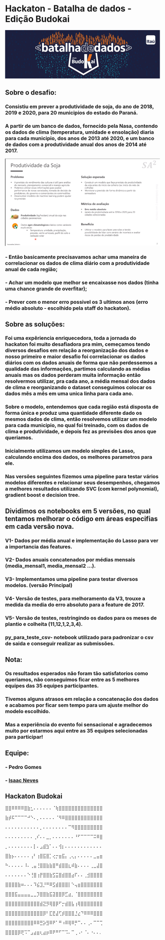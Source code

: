 # Hackaton - Batalha de dados - Edição Budokai
![](batalha_de_dados.PNG)

## Sobre o desafio: 
### Consistiu em prever a produtividade de soja, do ano de 2018, 2019 e 2020, para 20 municipios do estado do Paraná.
### A partir de um banco de dados, fornecido pela Nasa, contendo os dados de clima (temperatura, umidade e ensolação) diaria para cada municipio, dos anos de 2013 até 2020, e um banco de dados com a produtividade anual dos anos de 2014 até 2017.

![](Capturar.PNG)

### - Então basicamente precisavamos achar uma maneira de correlacionar os dados de clima diário com a produtividade anual de cada região;
### - Achar um modelo que melhor se encaixasse nos dados (tinha uma chance grande de overfitar);
### - Prever com o menor erro possivel os 3 ultimos anos (erro médio absoluto - escolhido pela staff do hackaton).

## Sobre as soluções:
### Foi uma expêriencia enriquecedora, toda a jornada do hackaton foi muito desafiadora pra mim, cemeçamos tendo diversos desafios em relação a reorganização dos dados e nosso primeiro e maior desafio foi correlacionar os dados diários com os dados anuais de forma que não perdessemos a qualidade das informações, partimos calculando as médias anuais mas os dados perderam muita informação então resolvermos utilizar, pra cada ano, a média mensal dos dados de clima e reorganizando o dataset conseguimos colocar os dados mês a mês em uma unica linha para cada ano.
### Sobre o modelo, entendemos que cada região está disposta de forma única e produz uma quantidade diferente dado os mesmos dados de clima, então resolvemos utilizar um modelo para cada municipio, no qual foi treinado, com os dados de clima e produtividade, e depois fez as previsões dos anos que queriamos.
### Inicialmente utilizamos um modelo simples de Lasso, calculando encima dos dados, os melhores parametros para ele.
### Nas versões seguintes fizemos uma pipeline para testar vários modelos diferentes e relacionar seus desempenhos, chegamos a melhores resultados utilizando SVC (com kernel polynomial), gradient boost e decision tree.

## Dividimos os notebooks em 5 versões, no qual tentamos melhorar o código em áreas especifias em cada versão nova.

### V1- Dados por média anual e implementação do Lasso para ver a importancia das features.

### V2- Dados anuais concatenados por médias mensais (media_mensal1, media_mensal2 ...).

### V3- Implementamos uma pipeline para testar diversos modelos. (versão Principal)

### V4- Versão de testes, para melhoramento da V3, trouxe a medida da media do erro absoluto para a feature de 2017.

### V5- Versão de testes, restringindo os dados para os meses de plantio e colheita (11,12,1,2,3,4).

### py_para_teste_csv- notebook utilizado para padronizar o csv de saida e conseguir realizar as submissões.

## Nota:
### Os resultados esperados não foram tão satisfatorios como queriamos, não conseguimos ficar entre as 5 melhores equipes das 35 equipes participantes.
### Tivemos alguns atrasos em relação a concatenação dos dados e acabamos por ficar sem tempo para um ajuste melhor do modelo escolhido.
### Mas a experiência do evento foi sensacional e agradecemos muito por estarmos aqui entre as 35 equipes selecionadas para participar!

## Equipe:

### - Pedro Gomes
### - [Isaac Neves](https://github.com/nevesisaac) 


## Hackaton Budokai

⣿⣿⠿⠿⠿⠿⣿⣷⣂⠄⠄⠄⠄⠄⠄⠈⢷⣿⣿⣿⣿⣿⣿⣿⣿⣿⣿⣿⣿⣿⣿

⣷⡾⠯⠉⠉⠉⠉⠚⠑⠄⡀⠄⠄⠄⠄⠄⠈⠻⠿⣿⣿⣿⣿⣿⣿⣿⣿⣿⣿⣿⣿

⠄⠄⠄⠄⠄⠄⠄⠄⠄⠄⠄⡀⠄⠄⠄⠄⠄⠄⠄⠄⠉⠻⣿⣿⣿⣿⣿⣿⣿⣿⣿

⠄⠄⠄⠄⠄⠄⠄⠄⠄⢀⠎⠄⠄⣀⡀⠄⠄⠄⠄⠄⠄⠄⠘⠋⠉⠉⠉⠉⠭⠿⣿

⡀⠄⠄⠄⠄⠄⠄⠄⠄⡇⠄⣠⣾⣳⠁⠄⠄⢺⡆⠄⠄⠄⠄⠄⠄⠄⠄⠄⠄⠄⠄

⣿⣷⡦⠄⠄⠄⠄⠄⢠⠃⢰⣿⣯⣿⡁⢔⡒⣶⣯⡄⢀⢄⡄⠄⠄⠄⠄⠄⣀⣤⣶

⠓⠄⠄⠄⠄⠄⠸⠄⢀⣤⢘⣿⣿⣷⣷⣿⠛⣾⣿⣿⣆⠾⣷⠄⠄⠄⠄⢀⣀⣼⣿

⠄⠄⠄⠄⠄⠄⠄⠑⢘⣿⢰⡟⣿⣿⣷⣫⣭⣿⣾⣿⣿⣴⠏⠄⠄⢀⣺⣿⣿⣿⣿ 

⣿⣿⣿⣿⣷⠶⠄⠄⠄⠹⣮⣹⡘⠛⠿⣫⣾⣿⣿⣿⡇⠑⢤⣶⣿⣿⣿⣿⣿⣿⣿

⣿⣿⣿⣯⣤⣤⣤⣤⣀⣀⡹⣿⣿⣷⣯⣽⣿⣿⡿⣋⣴⡀⠈⣿⣿⣿⣿⣿⣿⣿⣿

⣿⣿⣿⣿⣿⣿⣿⣿⣿⣿⣿⣾⣝⡻⢿⣿⡿⠋⡒⣾⣿⣧⢰⢿⣿⣿⣿⣿⣿⣿⣿

⣿⣿⣿⣿⣿⣿⣿⣿⣿⣿⣿⣿⡿⠃⣏⣟⣼⢋⡾⣿⣿⣿⣘⣔⠙⠿⠿⠿⣿⣿⣿

⣿⣿⣿⣿⣿⣿⣿⣿⣿⠿⠿⣛⡵⣻⠿⠟⠁⠛⠰⠿⢿⠿⡛⠉⠄⠄⢀⠄⠉⠉⢉

⣿⣿⣿⣿⡿⢟⠩⠉⣠⣴⣶⢆⣴⡶⠿⠟⠛⠋⠉⠩⠄⠉⢀⠠⠂⠈⠄⠐⠄⠄.
